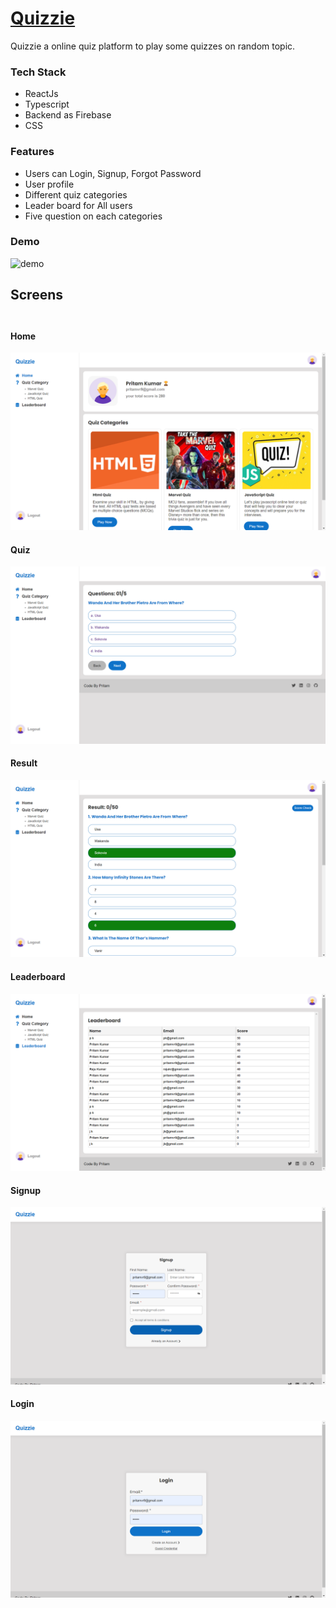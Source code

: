  # [Quizzie](https://quizzie-code-by-pritam.netlify.app/)

Quizzie a online quiz platform to play some quizzes on random topic.

### Tech Stack
- ReactJs
- Typescript
- Backend as Firebase
- CSS

### Features

- Users can Login, Signup, Forgot Password
- User profile
- Different quiz categories
- Leader board for All users
- Five question on each categories

 

### Demo

![demo](/public/%20newwww.gif)

## Screens<br><br>

#### Home
![quiz](/public/assets/home.png)

#### Quiz 
![quiz](/public//assets/question.png)

#### Result
![result](/public/assets/result.png)

#### Leaderboard
![result](/public/assets/leader.png)

#### Signup 
![signup](/public/assets/signup.png)

#### Login 
![login](/public/assets/login.png)

 
